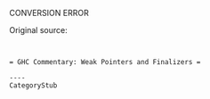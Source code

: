 CONVERSION ERROR

Original source:

```trac


= GHC Commentary: Weak Pointers and Finalizers =

----
CategoryStub
```
